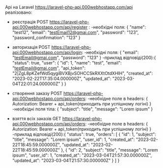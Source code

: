 
Api на Laravel https://laravel-php-api.000webhostapp.com/api
реалізовано:
- реєстрація POST https://laravel-php-api.000webhostapp.com/api/register :
-необхідні поля: {
    "name": "test12",
    "email": "testEmail12@gmai.com",
    "password": "123",
    "password_confirmation": "123"
}

- авторизація POST https://laravel-php-api.000webhostapp.com/api/login:
-необхідні поля: {
    "email": "testEmail@gmai.com",
    "password": "123"
}
-приклад відповіді(200):{
    "status": true,
    "user": {
        "id": 1,
        "name": "test",
        "email": "testEmail@gmai.com",
        "api_token": "2|ZgL8pKZefWd5qygiBVXBjvSOHCCSkRXXtOtdXHlH",
        "created_at": "2023-02-22T17:35:04.000000Z",
        "updated_at": "2023-03-04T22:01:24.000000Z"
    }
}
- створення заказу POST https://laravel-php-api.000webhostapp.com/api/orders:
-необхідне поле в headers: {
    Autorization: Bearer + api_token(приходить при успішному логіні)
}
-необхідні поля тіла: {
    "subject": "title",
    "message": "Lorem ipsum"
}
- взяття всіх заказів GET https://laravel-php-api.000webhostapp.com/api/orders:
-необхідне поле в headers: {
    Autorization: Bearer + api_token(приходить при успішному логіні)
}
-приклад відповіді(200):{
    "status": true,
    "orders": [
        {
            "id": 1,
            "subject": "title",
            "message": "Lorem ipsum",
            "user_id": 1,
            "created_at": "2023-02-22T18:45:59.000000Z",
            "updated_at": "2023-02-22T18:45:59.000000Z"
        },
        {
            "id": 2,
            "subject": "title",
            "message": "Lorem ipsum",
            "user_id": 1,
            "created_at": "2023-03-04T21:57:30.000000Z",
            "updated_at": "2023-03-04T21:57:30.000000Z"
        }
    ]
}
